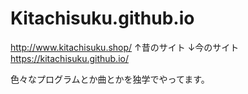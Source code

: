 # Kitachisuku.github.io
http://www.kitachisuku.shop/
↑昔のサイト
↓今のサイト
https://kitachisuku.github.io/

色々なプログラムとか曲とかを独学でやってます。
